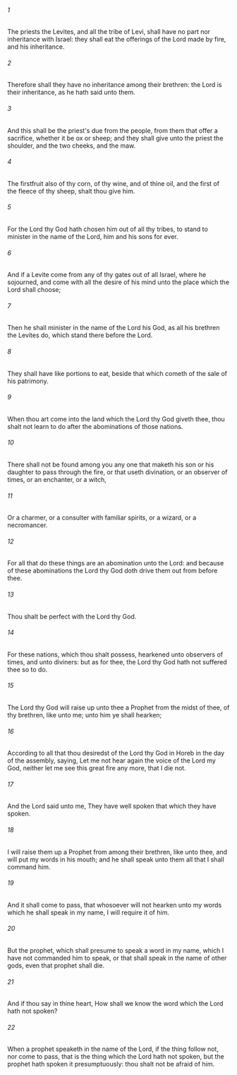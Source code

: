 ###### 1
The priests the Levites, and all the tribe of Levi, shall have no part nor inheritance with Israel: they shall eat the offerings of the Lord made by fire, and his inheritance.

###### 2
Therefore shall they have no inheritance among their brethren: the Lord is their inheritance, as he hath said unto them.

###### 3
And this shall be the priest's due from the people, from them that offer a sacrifice, whether it be ox or sheep; and they shall give unto the priest the shoulder, and the two cheeks, and the maw.

###### 4
The firstfruit also of thy corn, of thy wine, and of thine oil, and the first of the fleece of thy sheep, shalt thou give him.

###### 5
For the Lord thy God hath chosen him out of all thy tribes, to stand to minister in the name of the Lord, him and his sons for ever.

###### 6
And if a Levite come from any of thy gates out of all Israel, where he sojourned, and come with all the desire of his mind unto the place which the Lord shall choose;

###### 7
Then he shall minister in the name of the Lord his God, as all his brethren the Levites do, which stand there before the Lord.

###### 8
They shall have like portions to eat, beside that which cometh of the sale of his patrimony.

###### 9
When thou art come into the land which the Lord thy God giveth thee, thou shalt not learn to do after the abominations of those nations.

###### 10
There shall not be found among you any one that maketh his son or his daughter to pass through the fire, or that useth divination, or an observer of times, or an enchanter, or a witch,

###### 11
Or a charmer, or a consulter with familiar spirits, or a wizard, or a necromancer.

###### 12
For all that do these things are an abomination unto the Lord: and because of these abominations the Lord thy God doth drive them out from before thee.

###### 13
Thou shalt be perfect with the Lord thy God.

###### 14
For these nations, which thou shalt possess, hearkened unto observers of times, and unto diviners: but as for thee, the Lord thy God hath not suffered thee so to do.

###### 15
The Lord thy God will raise up unto thee a Prophet from the midst of thee, of thy brethren, like unto me; unto him ye shall hearken;

###### 16
According to all that thou desiredst of the Lord thy God in Horeb in the day of the assembly, saying, Let me not hear again the voice of the Lord my God, neither let me see this great fire any more, that I die not.

###### 17
And the Lord said unto me, They have well spoken that which they have spoken.

###### 18
I will raise them up a Prophet from among their brethren, like unto thee, and will put my words in his mouth; and he shall speak unto them all that I shall command him.

###### 19
And it shall come to pass, that whosoever will not hearken unto my words which he shall speak in my name, I will require it of him.

###### 20
But the prophet, which shall presume to speak a word in my name, which I have not commanded him to speak, or that shall speak in the name of other gods, even that prophet shall die.

###### 21
And if thou say in thine heart, How shall we know the word which the Lord hath not spoken?

###### 22
When a prophet speaketh in the name of the Lord, if the thing follow not, nor come to pass, that is the thing which the Lord hath not spoken, but the prophet hath spoken it presumptuously: thou shalt not be afraid of him.

